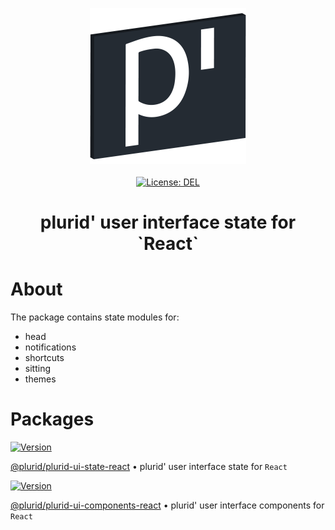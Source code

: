 <p align="center">
    <img src="https://raw.githubusercontent.com/plurid/plurid/master/about/identity/plurid-p-logo.png" height="250px">
    <br />
    <br />
    <a target="_blank" href="https://github.com/plurid/plurid-ui/blob/master/LICENSE">
        <img src="https://img.shields.io/badge/license-DEL-blue.svg?colorB=1380C3&style=for-the-badge" alt="License: DEL">
    </a>
</p>



<h1 align="center">
    plurid' user interface state for `React`
</h1>



# About

The package contains state modules for:

+ head
+ notifications
+ shortcuts
+ sitting
+ themes



# Packages

<a target="_blank" href="https://www.npmjs.com/package/@plurid/plurid-ui-state-react">
    <img src="https://img.shields.io/npm/v/@plurid/plurid-ui-state-react.svg?logo=npm&colorB=1380C3&style=for-the-badge" alt="Version">
</a>

[@plurid/plurid-ui-state-react][plurid-ui-state-react] • plurid' user interface state for `React`

[plurid-ui-state-react]: https://github.com/plurid/plurid-state/tree/master/packages/plurid-ui-state-react


<a target="_blank" href="https://www.npmjs.com/package/@plurid/plurid-ui-components-react">
    <img src="https://img.shields.io/npm/v/@plurid/plurid-ui-components-react.svg?logo=npm&colorB=1380C3&style=for-the-badge" alt="Version">
</a>

[@plurid/plurid-ui-components-react][plurid-ui-components-react] • plurid' user interface components for `React`

[plurid-ui-components-react]: https://github.com/plurid/plurid-ui/tree/master/packages/plurid-ui-components-react
